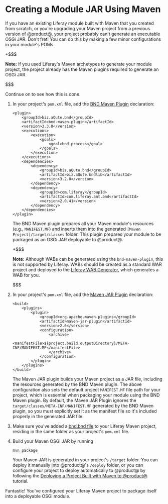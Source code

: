 # Creating a Module JAR Using Maven [](id=creating-a-module-jar-using-maven)

If you have an existing Liferay module built with Maven that you created from
scratch, or you're upgrading your Maven project from a previous version of
@product@, your project probably can't generate an executable OSGi JAR. Don't
fret! You can do this by making a few minor configurations in your module's
POMs.

+$$$

**Note:** If you used Liferay's Maven archetypes to generate your module
project, the project already has the Maven plugins required to generate an OSGi
JAR.

$$$

Continue on to see how this is done.

1.  In your project's `pom.xml` file, add the
    [BND Maven Plugin](http://njbartlett.name/2015/03/27/announcing-bnd-maven-plugin.html)
    declaration:

        <plugin>
            <groupId>biz.aQute.bnd</groupId>
            <artifactId>bnd-maven-plugin</artifactId>
            <version>3.3.0</version>
            <executions>
                <execution>
                    <goals>
                        <goal>bnd-process</goal>
                    </goals>
                </execution>
            </executions>
            <dependencies>
                <dependency>
                    <groupId>biz.aQute.bnd</groupId>
                    <artifactId>biz.aQute.bndlib</artifactId>
                    <version>3.2.0</version>
                </dependency>
                <dependency>
                    <groupId>com.liferay</groupId>
                    <artifactId>com.liferay.ant.bnd</artifactId>
                    <version>2.0.41</version>
                </dependency>
            </dependencies>
        </plugin>

    The BND Maven plugin prepares all your Maven module's resources (e.g.,
    `MANIFEST.MF`) and inserts them into the generated
    `[Maven Project]/target/classes` folder. This plugin prepares your module to
    be packaged as an OSGi JAR deployable to @product@.

    +$$$

    **Note:** Although WABs can be generated using the `bnd-maven-plugin`, this
    is not supported by Liferay. WABs should be created as a standard WAR
    project and deployed to the
    [Liferay WAB Generator](/develop/tutorials/-/knowledge_base/7-1/using-the-wab-generator),
    which generates a WAB for you.

    $$$

2.  In your project's `pom.xml` file, add the
    [Maven JAR Plugin](http://maven.apache.org/plugins/maven-jar-plugin/)
    declaration:

        <build>
            <plugins>
                <plugin>
                    <groupId>org.apache.maven.plugins</groupId>
                    <artifactId>maven-jar-plugin</artifactId>
                    <version>2.6</version>
                    <configuration>
                        <archive>
                            <manifestFile>${project.build.outputDirectory}/META-INF/MANIFEST.MF</manifestFile>
                        </archive>
                    </configuration>
                </plugin>
            </plugins>
        </build>

    The Maven JAR plugin builds your Maven project as a JAR file, including the
    resources generated by the BND Maven plugin. The above configuration also
    sets the default project `MANIFEST.MF` file path for your project, which is
    essential when packaging your module using the BND Maven plugin. By default,
    the Maven JAR Plugin ignores the `target/classes/META-INF/MANIFEST.MF`
    generated by the BND Maven plugin, so you must explicitly set it as the
    manifest file so it's included properly in the generated JAR file.

3.  Make sure you've added a [bnd.bnd file](http://bnd.bndtools.org/) to your
    Liferay Maven project, residing in the same folder as your project's
    `pom.xml` file.

4.  Build your Maven OSGi JAR by running

        mvn package

    Your Maven JAR is generated in your project's `/target` folder. You can
    deploy it manually into @product@'s `/deploy` folder, or you can configure
    your project to deploy automatically to @product@ by following the
    [Deploying a Project Built with Maven to @product@](/develop/tutorials/-/knowledge_base/7-1/deploying-a-module-built-with-maven-to-product)
    tutorial.

Fantastic! You've configured your Liferay Maven project to package itself into a
deployable OSGi module.
